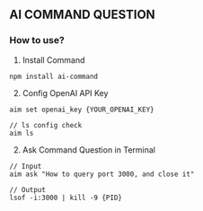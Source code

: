## AI COMMAND QUESTION

### How to use?

1. Install Command
```
npm install ai-command
```

2. Config OpenAI API Key
```
aim set openai_key {YOUR_OPENAI_KEY}

// ls config check
aim ls
```

2. Ask Command Question in Terminal
```
// Input
aim ask "How to query port 3000, and close it"

// Output
lsof -i:3000 | kill -9 {PID}
```
